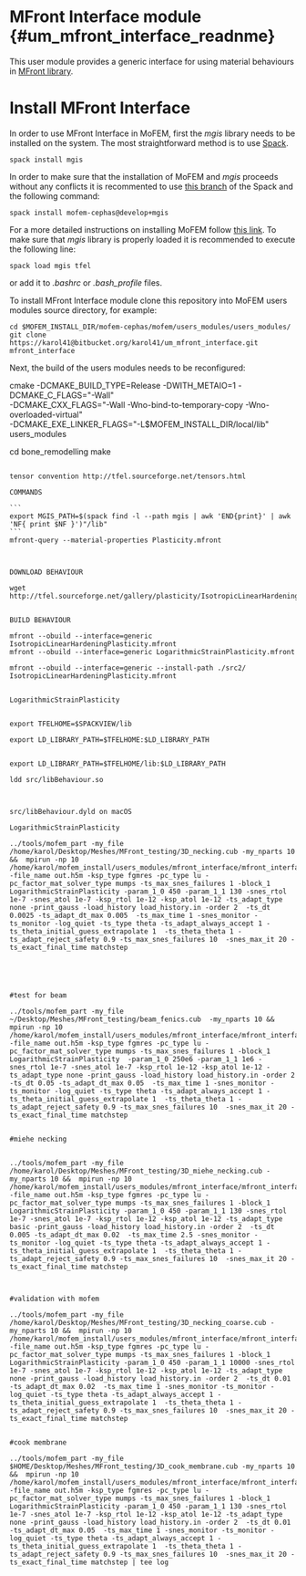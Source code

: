 MFront Interface module   {#um_mfront_interface_readnme}
========================

This user module provides a generic interface for using material behaviours in [MFront library](http://tfel.sourceforge.net/news.html).


Install MFront Interface
=========================
In order to use MFront Interface in MoFEM, first the *mgis* library needs to be installed on the system. 
The most straightforward method is to use [Spack](https://spack.readthedocs.io/en/latest/). 
~~~~~
spack install mgis
~~~~~
In order to make sure that the installation of MoFEM and *mgis* proceeds without any conflicts it is recommented to use [this branch](https://github.com/likask/spack/tree/develop_upstream_master) of the Spack and the following command:
~~~~~
spack install mofem-cephas@develop+mgis
~~~~~
For a more detailed instructions on installing MoFEM follow [this link](http://mofem.eng.gla.ac.uk/mofem/html/installation.html). 
To make sure that *mgis* library is properly loaded it is recommended to execute the following line:
~~~~~
spack load mgis tfel
~~~~~
or add it to *.bashrc* or *.bash_profile* files.

To install MFront Interface module clone this repository into MoFEM users modules source directory, for example:
~~~~~
cd $MOFEM_INSTALL_DIR/mofem-cephas/mofem/users_modules/users_modules/
git clone https://karol41@bitbucket.org/karol41/um_mfront_interface.git mfront_interface
~~~~~

Next, the build of the users modules needs to be reconfigured:

cmake -DCMAKE_BUILD_TYPE=Release -DWITH_METAIO=1  -DCMAKE_C_FLAGS="-Wall"  \
-DCMAKE_CXX_FLAGS="-Wall -Wno-bind-to-temporary-copy -Wno-overloaded-virtual" \
-DCMAKE_EXE_LINKER_FLAGS="-L$MOFEM_INSTALL_DIR/local/lib" users_modules

cd bone_remodelling
make



~~~~~

tensor convention http://tfel.sourceforge.net/tensors.html

COMMANDS

```
export MGIS_PATH=$(spack find -l --path mgis | awk 'END{print}' | awk 'NF{ print $NF }')"/lib"
```
mfront-query --material-properties Plasticity.mfront



DOWNLOAD BEHAVIOUR

wget http://tfel.sourceforge.net/gallery/plasticity/IsotropicLinearHardeningPlasticity.mfront


BUILD BEHAVIOUR

mfront --obuild --interface=generic IsotropicLinearHardeningPlasticity.mfront
mfront --obuild --interface=generic LogarithmicStrainPlasticity.mfront

mfront --obuild --interface=generic --install-path ./src2/ IsotropicLinearHardeningPlasticity.mfront


LogarithmicStrainPlasticity


export TFELHOME=$SPACKVIEW/lib

export LD_LIBRARY_PATH=$TFELHOME:$LD_LIBRARY_PATH


export LD_LIBRARY_PATH=$TFELHOME/lib:$LD_LIBRARY_PATH

ldd src/libBehaviour.so 



src/libBehaviour.dyld on macOS

LogarithmicStrainPlasticity

../tools/mofem_part -my_file /home/karol/Desktop/Meshes/MFront_testing/3D_necking.cub -my_nparts 10 &&  mpirun -np 10 /home/karol/mofem_install/users_modules/mfront_interface/mfront_interface -file_name out.h5m -ksp_type fgmres -pc_type lu -pc_factor_mat_solver_type mumps -ts_max_snes_failures 1 -block_1 LogarithmicStrainPlasticity -param_1_0 450 -param_1_1 130 -snes_rtol 1e-7 -snes_atol 1e-7 -ksp_rtol 1e-12 -ksp_atol 1e-12 -ts_adapt_type none -print_gauss -load_history load_history.in -order 2  -ts_dt 0.0025 -ts_adapt_dt_max 0.005  -ts_max_time 1 -snes_monitor -ts_monitor -log_quiet -ts_type theta -ts_adapt_always_accept 1 -ts_theta_initial_guess_extrapolate 1  -ts_theta_theta 1 -ts_adapt_reject_safety 0.9 -ts_max_snes_failures 10  -snes_max_it 20 -ts_exact_final_time matchstep





#test for beam

../tools/mofem_part -my_file ~/Desktop/Meshes/MFront_testing/beam_fenics.cub  -my_nparts 10 &&  mpirun -np 10 /home/karol/mofem_install/users_modules/mfront_interface/mfront_interface -file_name out.h5m -ksp_type fgmres -pc_type lu -pc_factor_mat_solver_type mumps -ts_max_snes_failures 1 -block_1 LogarithmicStrainPlasticity  -param_1_0 250e6 -param_1_1 1e6 -snes_rtol 1e-7 -snes_atol 1e-7 -ksp_rtol 1e-12 -ksp_atol 1e-12 -ts_adapt_type none -print_gauss -load_history load_history.in -order 2  -ts_dt 0.05 -ts_adapt_dt_max 0.05  -ts_max_time 1 -snes_monitor -ts_monitor -log_quiet -ts_type theta -ts_adapt_always_accept 1 -ts_theta_initial_guess_extrapolate 1  -ts_theta_theta 1 -ts_adapt_reject_safety 0.9 -ts_max_snes_failures 10  -snes_max_it 20 -ts_exact_final_time matchstep


#miehe necking 


../tools/mofem_part -my_file /home/karol/Desktop/Meshes/MFront_testing/3D_miehe_necking.cub -my_nparts 10 &&  mpirun -np 10 /home/karol/mofem_install/users_modules/mfront_interface/mfront_interface -file_name out.h5m -ksp_type fgmres -pc_type lu -pc_factor_mat_solver_type mumps -ts_max_snes_failures 1 -block_1 LogarithmicStrainPlasticity -param_1_0 450 -param_1_1 130 -snes_rtol 1e-7 -snes_atol 1e-7 -ksp_rtol 1e-12 -ksp_atol 1e-12 -ts_adapt_type basic -print_gauss -load_history load_history.in -order 2  -ts_dt 0.005 -ts_adapt_dt_max 0.02  -ts_max_time 2.5 -snes_monitor -ts_monitor -log_quiet -ts_type theta -ts_adapt_always_accept 1 -ts_theta_initial_guess_extrapolate 1  -ts_theta_theta 1 -ts_adapt_reject_safety 0.9 -ts_max_snes_failures 10  -snes_max_it 20 -ts_exact_final_time matchstep



#validation with mofem

../tools/mofem_part -my_file /home/karol/Desktop/Meshes/MFront_testing/3D_necking_coarse.cub -my_nparts 10 &&  mpirun -np 10 /home/karol/mofem_install/users_modules/mfront_interface/mfront_interface -file_name out.h5m -ksp_type fgmres -pc_type lu -pc_factor_mat_solver_type mumps -ts_max_snes_failures 1 -block_1 LogarithmicStrainPlasticity -param_1_0 450 -param_1_1 10000 -snes_rtol 1e-7 -snes_atol 1e-7 -ksp_rtol 1e-12 -ksp_atol 1e-12 -ts_adapt_type none -print_gauss -load_history load_history.in -order 2  -ts_dt 0.01 -ts_adapt_dt_max 0.02  -ts_max_time 1 -snes_monitor -ts_monitor -log_quiet -ts_type theta -ts_adapt_always_accept 1 -ts_theta_initial_guess_extrapolate 1  -ts_theta_theta 1 -ts_adapt_reject_safety 0.9 -ts_max_snes_failures 10  -snes_max_it 20 -ts_exact_final_time matchstep


#cook membrane

../tools/mofem_part -my_file $HOME/Desktop/Meshes/MFront_testing/3D_cook_membrane.cub -my_nparts 10 &&  mpirun -np 10 /home/karol/mofem_install/users_modules/mfront_interface/mfront_interface -file_name out.h5m -ksp_type fgmres -pc_type lu -pc_factor_mat_solver_type mumps -ts_max_snes_failures 1 -block_1 LogarithmicStrainPlasticity -param_1_0 450 -param_1_1 130 -snes_rtol 1e-7 -snes_atol 1e-7 -ksp_rtol 1e-12 -ksp_atol 1e-12 -ts_adapt_type none -print_gauss -load_history load_history.in -order 2  -ts_dt 0.01 -ts_adapt_dt_max 0.05  -ts_max_time 1 -snes_monitor -ts_monitor -log_quiet -ts_type theta -ts_adapt_always_accept 1 -ts_theta_initial_guess_extrapolate 1  -ts_theta_theta 1 -ts_adapt_reject_safety 0.9 -ts_max_snes_failures 10  -snes_max_it 20 -ts_exact_final_time matchstep | tee log 

